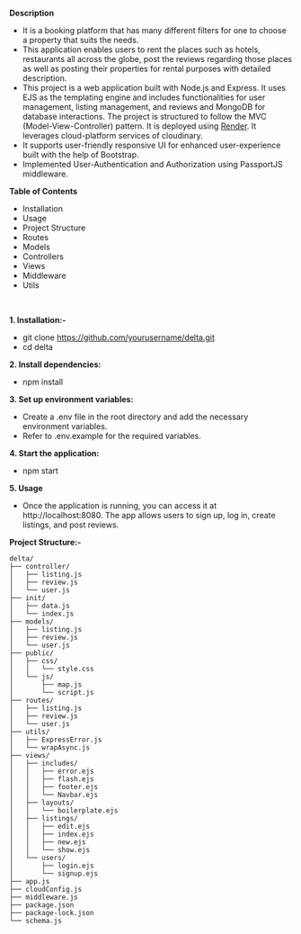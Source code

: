 **Description**

- It is a booking platform that has many different filters for one to choose a property that suits the needs.
- This application enables users to rent the places such as hotels, restaurants all across the globe, post the reviews regarding those places as well as posting their properties for rental purposes with detailed description.
- This project is a web application built with Node.js and Express. It uses EJS as the templating engine and includes functionalities for user management, listing management, and reviews and MongoDB for database interactions. The project is structured to follow the MVC (Model-View-Controller) pattern. It is deployed using [Render](https://major-project-kl3p.onrender.com/listings). It leverages cloud-platform services of cloudinary.
- It supports user-friendly responsive UI for enhanced user-experience built with the help of Bootstrap.
- Implemented User-Authentication and Authorization using PassportJS middleware.


**Table of Contents**

- Installation
- Usage
- Project Structure
- Routes
- Models
- Controllers
- Views
- Middleware
- Utils
<br>

**1. Installation:-**

- git clone https://github.com/yourusername/delta.git
- cd delta

**2. Install dependencies:**

- npm install

**3. Set up environment variables:**

- Create a .env file in the root directory and add the necessary environment variables.<br>
- Refer to .env.example for the required variables.

**4. Start the application:**

- npm start

**5. Usage**

- Once the application is running, you can access it at http://localhost:8080. The app allows users to sign up, log in, create listings, and post reviews.


**Project Structure:-**

```
delta/
├── controller/
│   ├── listing.js
│   ├── review.js
│   └── user.js
├── init/
│   ├── data.js
│   └── index.js
├── models/
│   ├── listing.js
│   ├── review.js
│   └── user.js
├── public/
│   ├── css/
│   │   └── style.css
│   └── js/
│       ├── map.js
│       └── script.js
├── routes/
│   ├── listing.js
│   ├── review.js
│   └── user.js
├── utils/
│   ├── ExpressError.js
│   └── wrapAsync.js
├── views/
│   ├── includes/
│   │   ├── error.ejs
│   │   ├── flash.ejs
│   │   ├── footer.ejs
│   │   └── Navbar.ejs
│   ├── layouts/
│   │   └── boilerplate.ejs
│   ├── listings/
│   │   ├── edit.ejs
│   │   ├── index.ejs
│   │   ├── new.ejs
│   │   └── show.ejs
│   └── users/
│       ├── login.ejs
│       └── signup.ejs
├── app.js
├── cloudConfig.js
├── middleware.js
├── package.json
├── package-lock.json
└── schema.js
```
